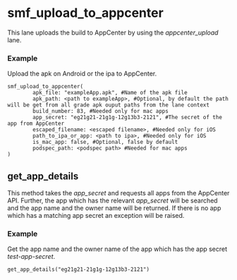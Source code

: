 # smf_upload_to_appcenter

This lane uploads the build to AppCenter by using the *appcenter_upload* lane. 

### Example
Upload the apk on Android or the ipa to AppCenter.
```
smf_upload_to_appcenter(
        apk_file: "exampleApp.apk", #Name of the apk file
        apk_path: <path to exampleApp>, #Optional, by default the path will be get from all grade apk ouput paths from the lane context
        build_number: 83, #Needed only for mac apps
        app_secret: "eg21g21-21g1g-12g13b3-2121", #The secret of the app from AppCenter
        escaped_filename: <escaped filename>, #Needed only for iOS
        path_to_ipa_or_app: <path to ipa>, #Needed only for iOS
        is_mac_app: false, #Optional, false by default
        podspec_path: <podspec path> #Needed for mac apps
)
```

## get_app_details
This method takes the *app_secret* and requests all apps from the AppCenter API. Further, the app which has the relevant *app_secret* will be searched and the app name and the owner name will be returned. If there is no app which has a matching app secret an exception will be raised.  

### Example
Get the app name and the owner name of the app which has the app secret *test-app-secret*.
```
get_app_details("eg21g21-21g1g-12g13b3-2121")
```

